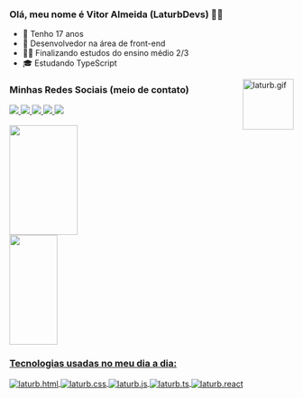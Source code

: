 ### Olá, meu nome é Vitor Almeida (LaturbDevs) 👨‍💻 
- 📆 Tenho 17 anos
- 💼 Desenvolvedor na área de front-end
- 👨‍🎓 Finalizando estudos do ensino médio 2/3
- 🎓 Estudando TypeScript
<img align="right" alt="laturb.gif" height="90" width="90" src="https://cdn.discordapp.com/attachments/1108661950222712835/1108668242500800522/20230518_051031.gif">

### Minhas Redes Sociais (meio de contato)
<div>
<a href="https://www.youtube.com/channel/UC8sSa7j_vRDC3L3bbb-os4A" target="_blank"><img src="https://img.shields.io/badge/Youtube-B40000?style=for-the-badge&logo=youtube&logoColor=white">
<a href="https://discord.gg/AczYUKj9t3" target="_blank"><img src="https://img.shields.io/badge/discord-7289DA?style=for-the-badge&logo=discord&logoColor=white">
<a href="https://instagram/laturb7zf" target="_blank"><img src="https://img.shields.io/badge/Instagram-E4405F?style=for-the-badge&logo=instagram&logoColor=white">
<a href="https://t.me/laturb7zf" target="_blank"><img src="https://img.shields.io/badge/Telegram-2CA5E0?style=for-the-badge&logo=telegram&logoColor=white">
<a href="mailto:laturbgostoso@gmail.com" target="_blank"><img src="https://img.shields.io/badge/Gmail-D14836?style=for-the-badge&logo=gmail&logoColor=white">
</div><br>
<div>
<a href="htpps://github.com/LaturbDevs">
<img width="49%" height="195px" src="https://github-readme-stats.vercel.app/api?username=LaturbDevs&amp;show_icons=true&amp;count_private=true&amp;hide_border=true&amp;title_color=006f4c&amp;icon_color=006f4c&amp;text_color=c9d1d9&amp;bg_color=0d1117" style="max-width: 100%;">
<img width="41%" height="195px" src="https://github-readme-stats.vercel.app/api/top-langs/?username=LaturbDevs&amp;layout=compact&amp;hide_border=true&amp;title_color=006f4c&amp;text_color=ff91a4&amp;bg_color=0d1117" style="max-width: 100%;">
</div>

### Tecnologias usadas no meu dia a dia:
 
<div style="display: inline_block">
<img align="center" alt="laturb.html" src="https://img.shields.io/badge/HTML5-E34F26?style=for-the-badge&logo=html5&logoColor=white">
<img align="center" alt="laturb.css" src="https://img.shields.io/badge/CSS3-1572B6?style=for-the-badge&logo=css3&logoColor=white">
<img align="center" alt="laturb.js" src="https://img.shields.io/badge/JavaScript-F7DF1E?style=for-the-badge&logo=javascript&logoColor=black">
<img align="center" alt="laturb.ts" src="https://img.shields.io/badge/TypeScript-007ACC?style=for-the-badge&logo=typescript&logoColor=white">
<img align="center" alt="laturb.react" src="https://img.shields.io/badge/React-20232A?style=for-the-badge&logo=react&logoColor=61DAFB">
</div>
  
